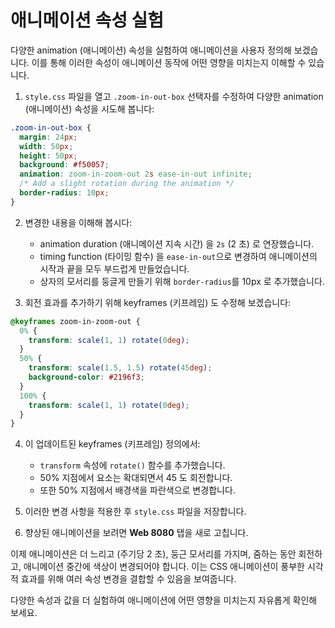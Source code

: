 # 애니메이션 속성 실험

다양한 animation (애니메이션) 속성을 실험하여 애니메이션을 사용자 정의해 보겠습니다. 이를 통해 이러한 속성이 애니메이션 동작에 어떤 영향을 미치는지 이해할 수 있습니다.

1. `style.css` 파일을 열고 `.zoom-in-out-box` 선택자를 수정하여 다양한 animation (애니메이션) 속성을 시도해 봅니다:

```css
.zoom-in-out-box {
  margin: 24px;
  width: 50px;
  height: 50px;
  background: #f50057;
  animation: zoom-in-zoom-out 2s ease-in-out infinite;
  /* Add a slight rotation during the animation */
  border-radius: 10px;
}
```

2. 변경한 내용을 이해해 봅시다:

   - animation duration (애니메이션 지속 시간) 을 `2s` (2 초) 로 연장했습니다.
   - timing function (타이밍 함수) 을 `ease-in-out`으로 변경하여 애니메이션의 시작과 끝을 모두 부드럽게 만들었습니다.
   - 상자의 모서리를 둥글게 만들기 위해 `border-radius`를 10px 로 추가했습니다.

3. 회전 효과를 추가하기 위해 keyframes (키프레임) 도 수정해 보겠습니다:

```css
@keyframes zoom-in-zoom-out {
  0% {
    transform: scale(1, 1) rotate(0deg);
  }
  50% {
    transform: scale(1.5, 1.5) rotate(45deg);
    background-color: #2196f3;
  }
  100% {
    transform: scale(1, 1) rotate(0deg);
  }
}
```

4. 이 업데이트된 keyframes (키프레임) 정의에서:

   - `transform` 속성에 `rotate()` 함수를 추가했습니다.
   - 50% 지점에서 요소는 확대되면서 45 도 회전합니다.
   - 또한 50% 지점에서 배경색을 파란색으로 변경합니다.

5. 이러한 변경 사항을 적용한 후 `style.css` 파일을 저장합니다.

6. 향상된 애니메이션을 보려면 **Web 8080** 탭을 새로 고칩니다.

이제 애니메이션은 더 느리고 (주기당 2 초), 둥근 모서리를 가지며, 줌하는 동안 회전하고, 애니메이션 중간에 색상이 변경되어야 합니다. 이는 CSS 애니메이션이 풍부한 시각적 효과를 위해 여러 속성 변경을 결합할 수 있음을 보여줍니다.

다양한 속성과 값을 더 실험하여 애니메이션에 어떤 영향을 미치는지 자유롭게 확인해 보세요.
